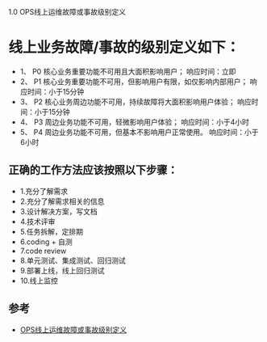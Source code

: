 1.0 OPS线上运维故障或事故级别定义

# 线上业务故障/事故的级别定义如下：
- 1、 P0 核心业务重要功能不可用且大面积影响用户； 响应时间：立即
- 2、 P1 核心业务重要功能不可用，但影响用户有限，如仅影响内部用户； 响应时间：小于15分钟
- 3、 P2 核心业务周边功能不可用，持续故障将大面积影响用户体验； 响应时间：小于15分钟
- 4、 P3 周边业务功能不可用，轻微影响用户体验； 响应时间：小于4小时
- 5、 P4 周边业务功能不可用，但基本不影响用户正常使用。 响应时间：小于6小时


## 正确的工作方法应该按照以下步骤：

- 1.充分了解需求
- 2.充分了解需求相关的信息
- 3.设计解决方案，写文档
- 4.技术评审
- 5.任务拆解，定排期
- 6.coding + 自测
- 7.code review
- 8.单元测试、集成测试、回归测试
- 9.部署上线，线上回归测试
- 10.线上监控

## 参考
- [OPS线上运维故障或事故级别定义](http://www.5iops.com/html/2012/standard_0515/1.html)
